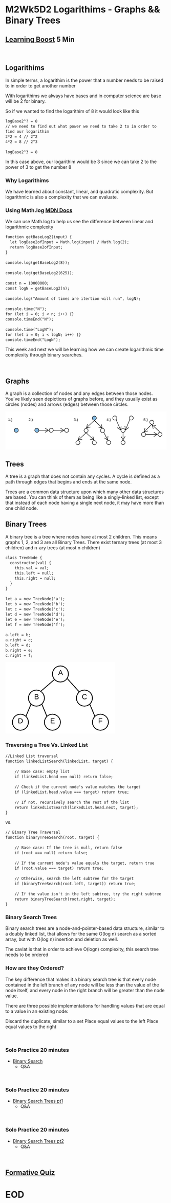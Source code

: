 # M2Wk5D2 Logarithims - Graphs && Binary Trees

## [Learning Boost](https://open.appacademy.io/learn/js-py---pt-jul-2023-online/week-11---binary-search-and-trees/learning-boost---tuesday) 5 Min

<br/>

## Logarithims
In simple terms, a logarithim is the power that a number needs to be raised to in order to get another number

With logarithims we always have bases and in computer science are base will be 2 for binary.

So if we wanted to find the logarithim of 8 it would look like this

```
logBase2^? = 8
// we need to find out what power we need to take 2 to in order to find our logarithim
2*2 = 4 // 2^2
4*2 = 8 // 2^3

logBase2^3 = 8
```
In this case above, our logarithim would be 3 since we can take 2 to the power of 3 to get the number 8

### Why Logarithims
We have learned about constant, linear, and quadratic complexity. But logarithmic is also a complexity that we can evaluate.

### Using Math.log [MDN Docs](https://developer.mozilla.org/en-US/docs/Web/JavaScript/Reference/Global_Objects/Math/log)
We can use Math.log to help us see the difference between linear and logarithmic complexity

```
function getBaseLog2(input) {
  let logBase2ofInput = Math.log(input) / Math.log(2);
  return logBase2ofInput;
}

console.log(getBaseLog2(8));

console.log(getBaseLog2(625));

const n = 10000000;
const logN = getBaseLog2(n);

console.log("Amount of times are itertion will run", logN);

console.time("N");
for (let i = 0; i < n; i++) {}
console.timeEnd("N");

console.time("LogN");
for (let i = 0; i < logN; i++) {}
console.timeEnd("LogN");
```
This week and next we will be learning how we can create logarithmic time complexity through binary searches.

</br>


## Graphs
A graph is a collection of nodes and any edges between those nodes. You've likely seen depictions of graphs before, and they usually exist as circles (nodes) and arrows (edges) between those circles.

![Alt text](graphs.png)

## Trees
A tree is a graph that does not contain any cycles. A cycle is defined as a path through edges that begins and ends at the same node.

Trees are a common data structure upon which many other data structures are based. You can think of them as being like a singly-linked list, except that instead of each node having a single next node, it may have more than one child node.


## Binary Trees
A binary tree is a tree where nodes have at most 2 children. This means graphs 1, 2, and 3 are all Binary Trees. There exist ternary trees (at most 3 children) and n-ary trees (at most n children)

```
class TreeNode {
  constructor(val) {
    this.val = val;
    this.left = null;
    this.right = null;
  }
}

let a = new TreeNode('a');
let b = new TreeNode('b');
let c = new TreeNode('c');
let d = new TreeNode('d');
let e = new TreeNode('e');
let f = new TreeNode('f');

a.left = b;
a.right = c;
b.left = d;
b.right = e;
c.right = f;
```
![Alt text](graph_a.png)

### Traversing a Tree Vs. Linked List

```
//Linked List traversal
function linkedListSearch(linkedList, target) {

    // Base case: empty list
    if (linkedList.head === null) return false;

    // Check if the current node's value matches the target
    if (linkedList.head.value === target) return true;

    // If not, recursively search the rest of the list
    return linkedListSearch(linkedList.head.next, target);
}

```
vs.

```
// Binary Tree Traversal
function binaryTreeSearch(root, target) {

    // Base case: If the tree is null, return false
    if (root === null) return false;

    // If the current node's value equals the target, return true
    if (root.value === target) return true;

    // Otherwise, search the left subtree for the target
    if (binaryTreeSearch(root.left, target)) return true;

    // If the value isn't in the left subtree, try the right subtree
    return binaryTreeSearch(root.right, target);
}
```

### Binary Search Trees
Binary search trees are a node-and-pointer-based data structure, similar to a doubly linked list, that allows for the same O(log n) search as a sorted array, but with O(log n) insertion and deletion as well.

The caviat is that in order to achieve O(logn) complexity, this search tree needs to be ordered

### How are they Ordered?
The key difference that makes it a binary search tree is that every node contained in the left branch of any node will be less than the value of the node itself, and every node in the right branch will be greater than the node value.

There are three possible implementations for handling values that are equal to a value in an existing node:

Discard the duplicate, similar to a set
Place equal values to the left
Place equal values to the right

<br/>

### Solo Practice 20 minutes
- [Binary Search](https://open.appacademy.io/learn/js-py---pt-jul-2023-online/week-11---binary-search-and-trees/binary-search)
    - Q&A
<br/>

### Solo Practice 20 minutes
- [Binary Search Trees pt1](https://open.appacademy.io/learn/js-py---pt-jul-2023-online/week-11---binary-search-and-trees/binary-search-tree-practice-part-1)
    - Q&A
<br/>

### Solo Practice 20 minutes
- [Binary Search Trees pt2](https://open.appacademy.io/learn/js-py---pt-jul-2023-online/week-11---binary-search-and-trees/binary-search-tree-practice-part-2)
    - Q&A
<br/>

## [Formative Quiz](https://open.appacademy.io/learn/js-py---pt-jul-2023-online/week-11---binary-search-and-trees/formative-quiz---tuesday--repeat-)

# EOD
